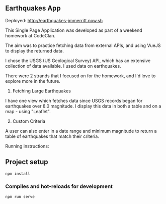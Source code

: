 ## Earthquakes App

Deployed: http://earthquakes-jmmerritt.now.sh

This Single Page Application was developed as part of a weekend homework at CodeClan.

The aim was to practice fetching data from external APIs, and using VueJS to display the returned data.

I chose the USGS (US Geological Survey) API, which has an extensive collection of data available. I used data on earthquakes.

There were 2 strands that I focused on for the homework, and I'd love to explore more in the future.

1. Fetching Large Earthquakes

I have one view which fetches data since USGS records began for earthquakes over 8.0 magnitude. I display this data in both a table and on a map - using "Leaflet".

2. Custom Criteria

A user can also enter in a date range and minimum magnitude to return a table of earthquakes that match their criteria.

Running instructions:

## Project setup
```
npm install
```

### Compiles and hot-reloads for development
```
npm run serve
```
